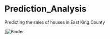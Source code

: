 # Prediction_Analysis
Predicting the sales of houses in East King County

[![Binder](https://hub.gke2.mybinder.org/user/ruth-maker-prediction_analysis-za7cpvk9/doc/tree/East_King_County.ipynb)
